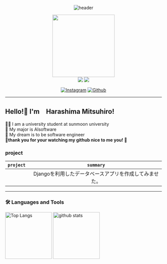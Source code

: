 <div align ="center">
 
 ![header](https://capsule-render.vercel.app/api?type=rounded&height=300&color=gradient&text=mimikkusu&section=header&textBg=false&reversal=false&rotate=0&desc=github&descSize=30&descAlignY=70)
 </div>
<div align = "center">
  <img src = "https://media.giphy.com/media/v1.Y2lkPTc5MGI3NjExaWFmODFndDRmNGZkMG5uYXR0OG4zNXNsM2h5MmF6c2Y3eTd0ODNoNiZlcD12MV9pbnRlcm5hbF9naWZfYnlfaWQmY3Q9Zw/j0nQ1rhf13Nmg/giphy.gif" width="200" />
</div>
<div align = "center">
 <a href="mailto:mthr35@gmail.com"><img src="https://img.shields.io/badge/Gmail-D14836?style=for-the-badge&logo=gmail&logoColor=white"/></a>
 <a href="https://scythe-bubble-da4.notion.site/harashima-mitsuhiro-4d4de2e2487a4cfd8d4658ad39f2b06e"><img src="https://img.shields.io/badge/Notion-000000?style=for-the-badge&logo=Notion&logoColor=white"></a>

[![Instagram](https://img.shields.io/badge/--FFFFFF?style=social&logo=instagram&label=Follow%20haraharamix)](https://www.instagram.com/haraharamix/)
[![Github](https://img.shields.io/badge/--FFFFFF?style=social&logo=github&label=Follow%20mimikkusu)](https://github.com/mimikkusu)

</div>


---
## Hello!👋 I'm　Harashima Mitsuhiro!

👨‍🎓 I am a university student at sunmoon university<br>
🙌 My major is AIsoftware <br>
🐣 My dream is to be software engineer <br>
<strong>🌟thank you for your watching my github nice to me you!   🌟</strong>

### project
|`project `|`summary` |
| :----: | :----: |
| <img> | Djangoを利用したデータベースアプリを作成してみませた。  |

---

 

### :hammer_and_wrench: Languages and Tools 

<!--
<div>
  <img src="https://github.com/devicons/devicon/blob/master/icons/python/python-original-wordmark.svg" title="Python" alt="Python" width="40" height="40"/>&nbsp;
  <img src="https://github.com/devicons/devicon/blob/master/icons/django/django-plain-wordmark.svg" title="Django" alt="Django" width="40" height="40"/>&nbsp;
  <img src="https://github.com/devicons/devicon/blob/master/icons/mysql/mysql-original-wordmark.svg" title="MySQL"  alt="MySQL" width="40" height="40"/>&nbsp;
  <img src="https://github.com/devicons/devicon/blob/master/icons/amazonwebservices/amazonwebservices-plain-wordmark.svg" title="AWS" alt="AWS" width="40" height="40"/>&nbsp;
  <img src="https://github.com/devicons/devicon/blob/master/icons/git/git-original-wordmark.svg" title="Git" **alt="Git" width="40" height="40"/>
  <img src="https://github.com/devicons/devicon/blob/master/icons/github/github-original-wordmark.svg" title="Github" **alt="Github" width="40" height="40"/>
  <img src="https://github.com/devicons/devicon/blob/master/icons/slack/slack-original-wordmark.svg" title="Slack" **alt="Slack" width="40" height="40"/>
  <img src="https://github.com/devicons/devicon/blob/master/icons/vscode/vscode-original-wordmark.svg" title="VSCode" **alt="VSCode" width="40" height="40"/>
</div>
-->
<p align="left"> 
  <img alt="Top Langs" height="150px" src="https://github-readme-stats.vercel.app/api/top-langs/?username=mimikkusu&layout=compact&show_icons=true&theme=onedark" />
  <img alt="github stats" height="150px" src="https://github-readme-stats.vercel.app/api?username=mimikkusu&theme=onedark&show_icons=ture" />
</p>
